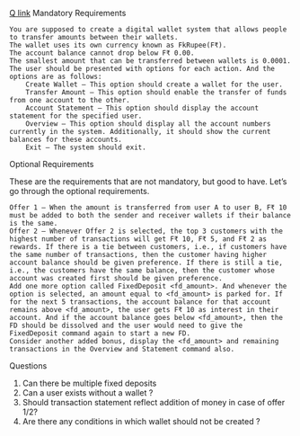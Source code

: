 [Q link](https://techwithkp.com/digital-wallet-design-machine-coding-round-solution/)
Mandatory Requirements

    You are supposed to create a digital wallet system that allows people to transfer amounts between their wallets.
    The wallet uses its own currency known as FkRupee(F₹).
    The account balance cannot drop below F₹ 0.00.
    The smallest amount that can be transferred between wallets is 0.0001.
    The user should be presented with options for each action. And the options are as follows:
        Create Wallet – This option should create a wallet for the user.
        Transfer Amount – This option should enable the transfer of funds from one account to the other.
        Account Statement – This option should display the account statement for the specified user.
        Overview – This option should display all the account numbers currently in the system. Additionally, it should show the current balances for these accounts.
        Exit – The system should exit.

Optional Requirements

These are the requirements that are not mandatory, but good to have. Let’s go through the optional requirements.

    Offer 1 – When the amount is transferred from user A to user B, F₹ 10 must be added to both the sender and receiver wallets if their balance is the same.
    Offer 2 – Whenever Offer 2 is selected, the top 3 customers with the highest number of transactions will get F₹ 10, F₹ 5, and F₹ 2 as rewards. If there is a tie between customers, i.e., if customers have the same number of transactions, then the customer having higher account balance should be given preference. If there is still a tie, i.e., the customers have the same balance, then the customer whose account was created first should be given preference.
    Add one more option called FixedDeposit <fd_amount>. And whenever the option is selected, an amount equal to <fd_amount> is parked for. If for the next 5 transactions, the account balance for that account remains above <fd_amount>, the user gets F₹ 10 as interest in their account. And if the account balance goes below <fd_amount>, then the FD should be dissolved and the user would need to give the FixedDeposit command again to start a new FD.
    Consider another added bonus, display the <fd_amount> and remaining transactions in the Overview and Statement command also.

Questions
1. Can there be multiple fixed deposits
2. Can a user exists without a wallet ?
3. Should transaction statement reflect addition of money in case of offer 1/2?
4. Are there any conditions in which wallet should not be created ?